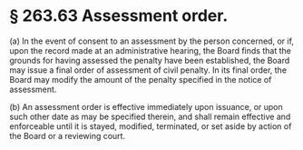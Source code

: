 # § 263.63   Assessment order.

(a) In the event of consent to an assessment by the person concerned, or if, upon the record made at an administrative hearing, the Board finds that the grounds for having assessed the penalty have been established, the Board may issue a final order of assessment of civil penalty. In its final order, the Board may modify the amount of the penalty specified in the notice of assessment.


(b) An assessment order is effective immediately upon issuance, or upon such other date as may be specified therein, and shall remain effective and enforceable until it is stayed, modified, terminated, or set aside by action of the Board or a reviewing court.




